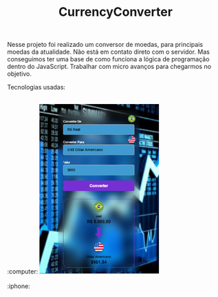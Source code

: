 <h1 align="center">CurrencyConverter</h1>
<br>
<p>Nesse projeto foi realizado um conversor de moedas, para principais moedas da atualidade. Não está em contato direto com o servidor. Mas conseguimos ter uma base de como funciona a lógica de programação dentro do JavaScript. Trabalhar com micro avanços para chegarmos no objetivo.

<br>
<p>Tecnologias usadas:</p>
<br>
:computer:
<img width="55%" height="50%" src="https://github.com/Rafaelpidias/CurrencyConverter/blob/master/assets/PrintConverter.PNG?raw=true">

<br>
<br>
:iphone:
<br>
<img align="left" src="">

